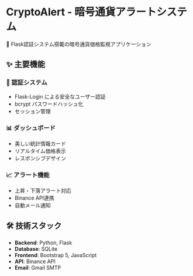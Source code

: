 # CryptoAlert - 暗号通貨アラートシステム

🚀 Flask認証システム搭載の暗号通貨価格監視アプリケーション

## ✨ 主要機能

### 🔐 認証システム
- Flask-Login による安全なユーザー認証
- bcrypt パスワードハッシュ化
- セッション管理

### 📊 ダッシュボード
- 美しい統計情報カード
- リアルタイム価格表示
- レスポンシブデザイン

### 📈 アラート機能
- 上昇・下落アラート対応
- Binance API連携
- 自動メール通知

## 🛠️ 技術スタック
- **Backend**: Python, Flask
- **Database**: SQLite
- **Frontend**: Bootstrap 5, JavaScript
- **API**: Binance API
- **Email**: Gmail SMTP
